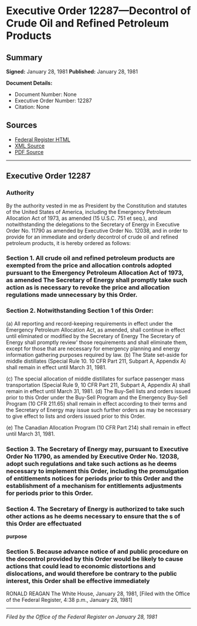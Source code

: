 # Executive Order 12287—Decontrol of Crude Oil and Refined Petroleum Products

## Summary

**Signed:** January 28, 1981
**Published:** January 28, 1981

**Document Details:**
- Document Number: None
- Executive Order Number: 12287
- Citation: None

## Sources
- [Federal Register HTML](https://www.presidency.ucsb.edu/documents/executive-order-12287-decontrol-crude-oil-and-refined-petroleum-products)
- [XML Source](None)
- [PDF Source](None)

---

## Executive Order 12287

### Authority

By the authority vested in me as President by the Constitution and statutes of the United States of America, including the Emergency Petroleum Allocation Act of 1973, as amended (15 U.S.C. 751 et seq.), and notwithstanding the delegations to the Secretary of Energy in Executive Order No. 11790 as amended by Executive Order No. 12038, and in order to provide for an immediate and orderly decontrol of crude oil and refined petroleum products, it is hereby ordered as follows:
### Section 1. All crude oil and refined petroleum products are exempted from the price and allocation controls adopted pursuant to the Emergency Petroleum Allocation Act of 1973, as amended The Secretary of Energy shall promptly take such action as is necessary to revoke the price and allocation regulations made unnecessary by this Order.

### Section 2. Notwithstanding Section 1 of this Order:

(a) All reporting and record-keeping requirements in effect under the Emergency Petroleum Allocation Act, as amended, shall continue in effect until eliminated or modified by the Secretary of Energy The Secretary of Energy shall promptly review' those requirements and shall eliminate them, except for those that are necessary for emergency planning and energy information gathering purposes required by law.
(b) The State set-aside for middle distillates (Special Rule 10. 10 CFR Part 211, Subpart A, Appendix A) shall remain in effect until March 31, 1981.

(c) The special allocation of middle distillates for surface passenger mass transportation (Special Rule 9, 10 CFR Part 211, Subpart A, Appendix A) shall remain in effect until March 31, 1981.
(d) The Buy-Sell lists and orders issued prior to this Order under the Buy-Sell Program and the Emergency Buy-Sell Program (10 CFR 211.65) shall remain in effect according to their terms and the Secretary of Energy may issue such further orders as may be necessary to give effect to lists and orders issued prior to this Order.

(e) The Canadian Allocation Program (10 CFR Part 214) shall remain in effect until March 31, 1981.
### Section 3. The Secretary of Energy may, pursuant to Executive Order No 11790, as amended by Executive Order No. 12038, adopt such regulations and take such actions as he deems necessary to implement this Order, including the promulgation of entitlements notices for periods prior to this Order and the establishment of a mechanism for entitlements adjustments for periods prior to this Order.

### Section 4. The Secretary of Energy is authorized to take such other actions as he deems necessary to ensure that the s of this Order are effectuated

**purpose**

### Section 5. Because advance notice of and public procedure on the decontrol provided by this Order would be likely to cause actions that could lead to economic distortions and dislocations, and would therefore be contrary to the public interest, this Order shall be effective immediately

RONALD REAGAN
The White House,
January 28, 1981,
[Filed with the Office of the Federal Register, 4:38 p.m., January 28, 1981]

---

*Filed by the Office of the Federal Register on January 28, 1981*
